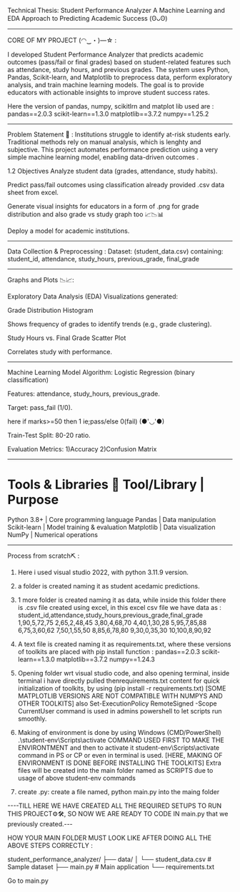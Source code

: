 Technical Thesis: Student Performance Analyzer
A Machine Learning  and EDA Approach to Predicting Academic Success  (⁠ʘ⁠ᴗ⁠ʘ⁠⁠)

---------------------------------------------------------------------------------------------

CORE OF MY PROJECT  (⁠◠⁠‿⁠・⁠)⁠—⁠☆   :

I developed Student Performance Analyzer that predicts academic outcomes (pass/fail or final grades) based on student-related features such as attendance, study hours, and previous grades. The system uses Python, Pandas, Scikit-learn, and Matplotlib to preprocess data, perform exploratory analysis, and train machine learning models. The goal is to provide educators with actionable insights to improve student success rates.

Here the version of pandas, numpy, scikitlrn and matplot lib used are :
pandas==2.0.3
scikit-learn==1.3.0
matplotlib==3.7.2
numpy==1.25.2


---------------------------------------------------------------------------------------------


Problem Statement   🤔  :
Institutions struggle to identify at-risk students early. Traditional methods rely on manual analysis, which is lenghty and subjective. This project automates performance prediction using a very simple machine learning model, enabling data-driven outcomes .

1.2 Objectives 
Analyze student data (grades, attendance, study habits).

Predict pass/fail outcomes using classification already provided .csv data sheet from excel.

Generate visual insights for educators in a form of .png for grade distribution and also grade vs study graph too 📈📉📊

Deploy a model for academic institutions.

---------------------------------------------------------------------------------------------

Data Collection & Preprocessing :
Dataset: (student_data.csv) containing:
student_id, attendance, study_hours, previous_grade, final_grade

---------------------------------------------------------------------------------------------

Graphs and Plots 📉📈:

Exploratory Data Analysis (EDA)
Visualizations generated:

Grade Distribution Histogram

Shows frequency of grades to identify trends (e.g., grade clustering).

Study Hours vs. Final Grade Scatter Plot

Correlates study with performance.


----------------------------------------------------------------------------------


Machine Learning Model
Algorithm: Logistic Regression (binary classification)

Features: attendance, study_hours, previous_grade.

Target: pass_fail (1/0).

here if marks>=50 then 1 ie;pass/else 0(fail) (●'◡'●)

Train-Test Split: 80-20 ratio.

Evaluation Metrics:
1)Accuracy
2)Confusion Matrix


-------------------------------------------------------------------------


Tools & Libraries  🔨
Tool/Library	  |       Purpose
================================================
Python 3.8+       |  	Core programming language
Pandas	          |      Data manipulation
Scikit-learn	  |     Model training & evaluation
Matplotlib	      |      Data visualization
NumPy	          |     Numerical operations








--------------------------------------------------------------------



Process from scratch⛏️  :

1) Here i used visual studio 2022, with python 3.11.9 version.
2) a folder is created naming it as student acedamic predictions.
3) 1 more folder is created naming it as data, while inside this folder there  is .csv file created using excel, in this excel csv file we have data as :  student_id,attendance,study_hours,previous_grade,final_grade
1,90,5,72,75
2,65,2,48,45
3,80,4,68,70
4,40,1,30,28
5,95,7,85,88
6,75,3,60,62
7,50,1,55,50
8,85,6,78,80
9,30,0,35,30
10,100,8,90,92

4) A text file is created naming it as requirements.txt, where these versions of toolkits are placed with pip install function :  pandas==2.0.3
scikit-learn==1.3.0
matplotlib==3.7.2
numpy==1.24.3

5) Opening folder wrt visual studio code, and also opening terminal, inside terminal i have directly pulled thenrequirements.txt content for quick initialization of toolkits, by using     (pip install -r requirements.txt)
[SOME MATPLOTLIB VERSIONS ARE NOT COMPATIBLE WITH NUMPYS AND OTHER TOOLKITS]
also Set-ExecutionPolicy RemoteSigned -Scope CurrentUser command is used in admins powershell to let scripts run smoothly.

7) Making of environment is done by using Windows (CMD/PowerShell)
.\student-env\Scripts\activate COMMAND USED FIRST TO MAKE THE ENVIRONTMENT and then to activate it student-env\Scripts\activate command in PS or CP or even in terminal is used.
[HERE, MAKING OF ENVIRONMENT IS DONE BEFORE INSTALLING THE TOOLKITS]
Extra files will be created into the main folder named as SCRIPTS due to usage of above student-env commands


9) create .py:
   create a file named, python main.py into the maing folder




----TILL HERE WE HAVE CREATED ALL THE REQUIRED SETUPS TO RUN THIS PROJECT⚙️🛠️, SO NOW WE ARE READY TO CODE IN main.py that we previously created.---




HOW YOUR MAIN FOLDER MUST LOOK LIKE AFTER DOING ALL THE ABOVE STEPS CORRECTLY :



student_performance_analyzer/
├── data/
│   └── student_data.csv   # Sample dataset
├── main.py                # Main application
└── requirements.txt










































































Go to main.py
